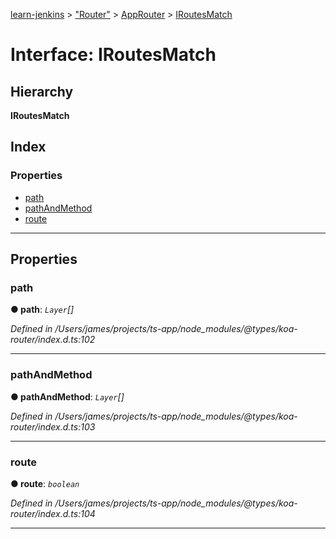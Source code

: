 [learn-jenkins](../README.md) > ["Router"](../modules/_router_.md) > [AppRouter](../classes/_router_.approuter.md) > [IRoutesMatch](../interfaces/_router_.approuter.iroutesmatch.md)

# Interface: IRoutesMatch

## Hierarchy

**IRoutesMatch**

## Index

### Properties

* [path](_router_.approuter.iroutesmatch.md#path)
* [pathAndMethod](_router_.approuter.iroutesmatch.md#pathandmethod)
* [route](_router_.approuter.iroutesmatch.md#route)

---

## Properties

<a id="path"></a>

###  path

**● path**: *`Layer`[]*

*Defined in /Users/james/projects/ts-app/node_modules/@types/koa-router/index.d.ts:102*

___
<a id="pathandmethod"></a>

###  pathAndMethod

**● pathAndMethod**: *`Layer`[]*

*Defined in /Users/james/projects/ts-app/node_modules/@types/koa-router/index.d.ts:103*

___
<a id="route"></a>

###  route

**● route**: *`boolean`*

*Defined in /Users/james/projects/ts-app/node_modules/@types/koa-router/index.d.ts:104*

___

